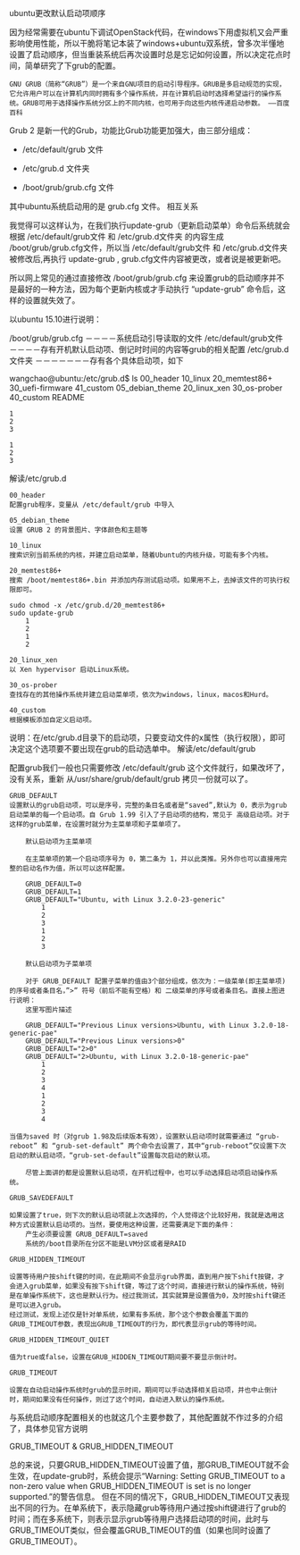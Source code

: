 ubuntu更改默认启动项顺序

因为经常需要在ubuntu下调试OpenStack代码，在windows下用虚拟机又会严重影响使用性能，所以干脆将笔记本装了windows+ubuntu双系统，曾多次半懂地设置了启动顺序，但当重装系统后再次设置时总是忘记如何设置，所以决定花点时间，简单研究了下grub的配置。

    GNU GRUB（简称“GRUB”）是一个来自GNU项目的启动引导程序。GRUB是多启动规范的实现，它允许用户可以在计算机内同时拥有多个操作系统，并在计算机启动时选择希望运行的操作系统。GRUB可用于选择操作系统分区上的不同内核，也可用于向这些内核传递启动参数。 ——百度百科

Grub 2 是新一代的Grub，功能比Grub功能更加强大，由三部分组成：

* /etc/default/grub 文件

* /etc/grub.d 文件夹

* /boot/grub/grub.cfg 文件

其中ubuntu系统启动用的是 grub.cfg 文件。
相互关系

我觉得可以这样认为，在我们执行update-grub（更新启动菜单）命令后系统就会根据 /etc/default/grub文件 和 /etc/grub.d文件夹 的内容生成 /boot/grub/grub.cfg文件，所以当 /etc/default/grub文件 和 /etc/grub.d文件夹 被修改后,再执行 update-grub , grub.cfg文件内容被更改，或者说是被更新吧。

所以网上常见的通过直接修改 /boot/grub/grub.cfg 来设置grub的启动顺序并不是最好的一种方法，因为每个更新内核或才手动执行 “update-grub” 命令后，这样的设置就失效了。

以ubuntu 15.10进行说明：

/boot/grub/grub.cfg －－－－系统启动引导读取的文件
/etc/default/grub文件 －－－－存有开机默认启动项、倒记时时间的内容等grub的相关配置
/etc/grub.d文件夹 －－－－－－－存有各个具体启动项，如下

wangchao@ubuntu:/etc/grub.d$ ls
00_header        10_linux      20_memtest86+  30_uefi-firmware  41_custom
05_debian_theme  20_linux_xen  30_os-prober   40_custom         README

    1
    2
    3

    1
    2
    3

解读/etc/grub.d

    00_header
    配置grub程序，变量从 /etc/default/grub 中导入

    05_debian_theme
    设置 GRUB 2 的背景图片、字体颜色和主题等

    10_linux
    搜索识别当前系统的内核，并建立启动菜单，随着Ubuntu的内核升级，可能有多个内核。

    20_memtest86+
    搜索 /boot/memtest86+.bin 并添加内存测试启动项。如果用不上，去掉该文件的可执行权限即可。

    sudo chmod -x /etc/grub.d/20_memtest86+
    sudo update-grub
        1
        2
        1
        2

    20_linux_xen
    以 Xen hypervisor 启动Linux系统。

    30_os-prober
    查找存在的其他操作系统并建立启动菜单项，依次为windows，linux，macos和Hurd。

    40_custom
    根据模板添加自定义启动项。

说明：在/etc/grub.d目录下的启动项，只要变动文件的x属性（执行权限），即可决定这个选项要不要出现在grub的启动选单中。
解读/etc/default/grub

配置grub我们一般也只需要修改 /etc/default/grub 这个文件就行，如果改坏了，没有关系，重新 从/usr/share/grub/default/grub 拷贝一份就可以了。

    GRUB_DEFAULT
    设置默认的grub启动项，可以是序号，完整的条目名或者是“saved”,默认为 0，表示为grub启动菜单的每一个启动项。自 Grub 1.99 引入了子启动项的结构，常见于 高级启动项。对于这样的grub菜单，在设置时就分为主菜单项和子菜单项了。

        默认启动项为主菜单项

        在主菜单项的第一个启动项序号为 0，第二条为 1，并以此类推。另外你也可以直接用完整的启动名作为值，所以可以这样配置。

        GRUB_DEFAULT=0
        GRUB_DEFAULT=1
        GRUB_DEFAULT="Ubuntu, with Linux 3.2.0-23-generic"
            1
            2
            3
            1
            2
            3

        默认启动项为子菜单项

        对于 GRUB_DEFAULT 配置子菜单的值由3个部分组成，依次为：一级菜单(即主菜单项)的序号或者条目名，”>” 符号（前后不能有空格）和 二级菜单的序号或者条目名。直接上图进行说明：
        这里写图片描述

        GRUB_DEFAULT="Previous Linux versions>Ubuntu, with Linux 3.2.0-18-generic-pae"
        GRUB_DEFAULT="Previous Linux versions>0"
        GRUB_DEFAULT="2>0"
        GRUB_DEFAULT="2>Ubuntu, with Linux 3.2.0-18-generic-pae"
            1
            2
            3
            4
            1
            2
            3
            4

    当值为saved 时（对grub 1.98及后续版本有效），设置默认启动项时就需要通过 “grub-reboot” 和 “grub-set-default” 两个命令去设置了，其中“grub-reboot”仅设置下次启动的默认启动项，“grub-set-default”设置每次启动的默认项。

        尽管上面讲的都是设置默认启动项，在开机过程中，也可以手动选择启动项启动操作系统。

    GRUB_SAVEDEFAULT

    如果设置了true，则下次的默认启动项就上次选择的，个人觉得这个比较好用，我就是选用这种方式设置默认启动项的。当然，要使用这种设置，还需要满足下面的条件：
        产生必须要设置 GRUB_DEFAULT=saved
        系统的/boot目录所在分区不能是LVM分区或者是RAID

    GRUB_HIDDEN_TIMEOUT

    设置等待用户按shift键的时间，在此期间不会显示grub界面，直到用户按下shift按键，才会进入grub菜单，如果没有按下shift键，等过了这个时间，直接进行默认的操作系统，特别是在单操作系统下，这也是默认行为。经过我测试，其实就算是设置值为0，及时按shift键还是可以进入grub。
    经过测试，发现上述仅是针对单系统，如果有多系统，那个这个参数会覆盖下面的GRUB_TIMEOUT参数，表现出GRUB_TIMEOUT的行为，即代表显示grub的等待时间。

    GRUB_HIDDEN_TIMEOUT_QUIET

    值为true或false，设置在GRUB_HIDDEN_TIMEOUT期间要不要显示倒计时。

    GRUB_TIMEOUT

    设置在自动启动操作系统时grub的显示时间，期间可以手动选择相关启动项，并也中止倒计时，期间如果没有任何操作，则过了这个时间，自动进入默认的操作系统。

与系统启动顺序配置相关的也就这几个主要参数了，其他配置就不作过多的介绍了，具体参见官方说明

GRUB_TIMEOUT & GRUB_HIDDEN_TIMEOUT

总的来说，只要GRUB_HIDDEN_TIMEOUT设置了值，那GRUB_TIMEOUT就不会生效，在update-grub时，系统会提示“Warning: Setting GRUB_TIMEOUT to a non-zero value when GRUB_HIDDEN_TIMEOUT is set is no longer supported.”的警告信息。
但在不同的情况下，GRUB_HIDDEN_TIMEOUT又表现出不同的行为。在单系统下，表示隐藏grub等待用户通过按shift键进行了grub的时间；而在多系统下，则表示显示grub等待用户选择启动项的时间，此时与GRUB_TIMEOUT类似，但会覆盖GRUB_TIMEOUT的值（如果也同时设置了GRUB_TIMEOUT）。
